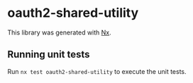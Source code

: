# oauth2-shared-utility

This library was generated with [Nx](https://nx.dev).

## Running unit tests

Run `nx test oauth2-shared-utility` to execute the unit tests.
